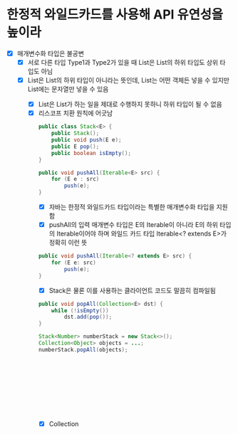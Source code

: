 # 한정적 와일드카드를 사용해 API 유연성을 높이라
- [x] 매개변수화 타입은 불공변
  - [x] 서로 다른 타입 Type1과 Type2가 있을 때 List<Type1>은 List<Type2>의 하위 타입도 상위 타입도 아님
  - [x] List<String>은 List<Object>의 하위 타입이 아니라는 뜻인데, List<Object>는 어떤 객체든 넣을 수 있지만 List<String>에는 문자열만 넣을 수 있음
    - [x] List<String>은 List<Object>가 하는 일을 제대로 수행하지 못하니 하위 타입이 될 수 없음
    - [x] 리스코프 치환 원칙에 어긋남
~~~java
public class Stack<E> {
    public Stack();
    public void push(E e);
    public E pop();
    public boolean isEmpty();
}
~~~
~~~java
public void pushAll(Iterable<E> src) {
    for (E e : src)
        push(e);
}
~~~
- [x] 자바는 한정적 와일드카드 타입이라는 특별한 매개변수화 타입을 지원함
- [x] pushAll의 입력 매개변수 타입은 E의 Iterable이 아니라 E의 하위 타입의 Iterable이어야 하며 와일드 카드 타입 Iterable<? extends E>가 정확히 이런 뜻
~~~java
public void pushAll(Iterable<? extends E> src) {
    for (E e: src)
        push(e);
}
~~~
- [x] Stack은 물론 이를 사용하는 클라이언트 코드도 말끔히 컴파일됨
~~~java
public void popAll(Collection<E> dst) {
    while (!isEmpty())
        dst.add(pop());
}

Stack<Number> numberStack = new Stack<>();
Collection<Object> objects = ...;
numberStack.popAll(objects);
~~~
- [x] Collection<Object>는 Collection<Number>의 하위 타입이 아니다
- [x] E의 Collection이 아니라 E의 상위 타입의 Collection이어야 함
~~~java
public void popAll(Collection<? super E> dst) {
    while (!isEmpty())
        dst.add(pop());
}
~~~
#### 유연성을 극대화하려면 원소의 생산자나 소비자용 입력 매개변수에 와일드카드 타입을 사용하라
- [x] 팩스(PESC) : producer-extends, consumer-super
  - [x] 매개변수화 타입 T가 생산자라면 <? extends T>를 사용하고, 소비자라면 <? super T>를 사용하라
- [x] PESC 공식은 와일드카드 타입을 사용하는 기본 원칙
~~~java
public Chooser(Collection<T> choices);
public Chooser(Collection<? extends T> choices);
~~~
- [x] choices 컬렉션은 T 타입의 값을 생산하기만 하니 T를 확장하는 와일드카드 타입을 사용해 선언해야 함
~~~java
public static <E> Set<E> union(Set<E> s1, Set<E> s2)

public static <E> Set<E> union(Set<? extends E> s1, Set<? extends E> s2)
~~~
- [x] s1과 s2 모두 생성자이니 PECS 공식에 따라 선언
#### 클래스 사용자가 와일드카드 타입을 신경써야 한다면 그 API에 무슨 문제가 있을 가능성이 큼
~~~java
public static <E extends Comparable<? super E>> E max(
  List<? extends E> list)
~~~
- [x] 입력 매개변수에서는 E 인스턴스를 생산하므로 원래의 List<E>를 List<? extends E>로 수정함
- [x] Comparable은 언제나 소비자이므로, 일반적으로 Comparable<E> 보다는 Comparable<? super E>를 사용하는 편이 나음
~~~java
public static <E> void swap(List<E> list, int i, int j);
public static void swap(List<?> list, int i, int j);
~~~
~~~java
public static void swap(List<?> list, int i, int j) {
  list.set(i, list.set(j, list.get(i)));
}
~~~
- [x] 리스트의 타입이 List<?>인데, List<?>에는 null 외에는 어떤 값도 넣을 수 없음
~~~java
public static void swap(List<?> list, int i, int j) {
  swapHelper(list, i, j);
}

private static <E> void swapHelper(List<E> list, int i, int j) {
  list.set(i, list.set(j, list.get(i)));
}
~~~
#### 메서드 선언에 타입 매개변수가 한 번만 나오면 와일드카드로 대체하라
#### 조금 복잡하더라도 와일드카드 타입을 적용하면 API가 훨씬 유연해짐
#### 널리 쓰일 라이브러리를 작성한다면 반드시 와일드카드 타입을 적절히 사용해줘야 함
#### 생산자는 extends를 소비자는 super를 사용
